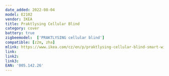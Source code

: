 ```yaml
---
date_added: 2022-08-04
model: E2102
vendor: IKEA
title: Praktlysing Cellular Blind
category: cover
battery: true
zigbeemodel:  ['PRAKTLYSING cellular blind']
compatible: [z2m, zha]
mlink: https://www.ikea.com/cz/en/p/praktlysing-cellular-blind-smart-wireless-battery-operated-white-00514226/
link: 
link2: 
link3: 
EAN: '005.142.26'
---
```

